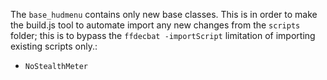 The `base_hudmenu` contains only new base classes. This is in order to make the build.js tool to automate import any new changes from the `scripts` folder; this is to bypass the `ffdecbat -importScript` limitation of importing existing scripts only.:
- `NoStealthMeter`